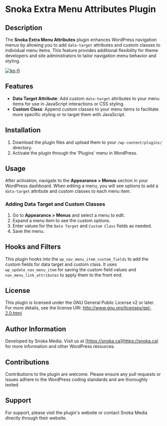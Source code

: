 # Snoka Extra Menu Attributes Plugin

## Description
The **Snoka Extra Menu Attributes** plugin enhances WordPress navigation menus by allowing you to add `data-target` attributes and custom classes to individual menu items. This feature provides additional flexibility for theme developers and site administrators to tailor navigation menu behavior and styling.

[![ko-fi](https://ko-fi.com/img/githubbutton_sm.svg)](https://ko-fi.com/W7W1FDHVR)

## Features
- **Data Target Attribute**: Add custom `data-target` attributes to your menu items for use in JavaScript interactions or CSS styling.
- **Custom Class**: Append custom classes to your menu items to facilitate more specific styling or to target them with JavaScript.

## Installation
1. Download the plugin files and upload them to your `/wp-content/plugins/` directory.
2. Activate the plugin through the 'Plugins' menu in WordPress.

## Usage
After activation, navigate to the **Appearance > Menus** section in your WordPress dashboard. When editing a menu, you will see options to add a `data-target` attribute and custom classes to each menu item.

### Adding Data Target and Custom Classes
1. Go to **Appearance > Menus** and select a menu to edit.
2. Expand a menu item to see the custom options.
3. Enter values for the `Data Target` and `Custom Class` fields as needed.
4. Save the menu.

## Hooks and Filters
This plugin hooks into the `wp_nav_menu_item_custom_fields` to add the custom fields for data target and custom class. It uses `wp_update_nav_menu_item` for saving the custom field values and `nav_menu_link_attributes` to apply them to the front end.

## License
This plugin is licensed under the GNU General Public License v2 or later. For more details, see the license URI: http://www.gnu.org/licenses/gpl-2.0.html

## Author Information
Developed by Snoka Media. Visit us at [https://snoka.ca](https://snoka.ca) for more information and other WordPress resources.

## Contributions
Contributions to the plugin are welcome. Please ensure any pull requests or issues adhere to the WordPress coding standards and are thoroughly tested.

## Support
For support, please visit the plugin's website or contact Snoka Media directly through their website.
